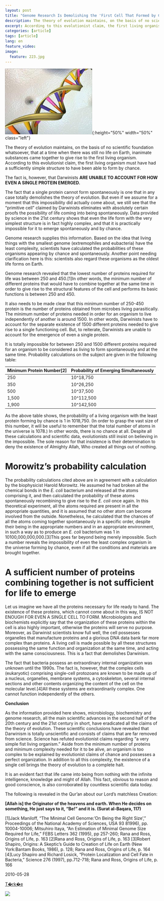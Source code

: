 ```yaml
---
layout: post
title: "Genome Research Is Demolishing the 'First Cell That Formed by Chance' Deception"
description: The theory of evolution maintains, on the basis of no scientific foundation whatsoever, that at a time when there was still no life on Earth, inanimate substances came together to give rise to the first living organism.
excerpt: According to this evolutionist claim, the first living organism must have had a sufficiently simple structure to have been able to form by chance.
categories: [article]
tags: [article]
lang: en
feature_video: 
image:
  feature: 223.jpg
---
```




![Genome Research Is Demolishing](/images/504/13.JPG){:height="50%" width="50%" class="left"}

The theory of evolution maintains, on the basis of no scientific foundation whatsoever, that at a time when there was still no life on Earth, inanimate substances came together to give rise to the first living organism. According to this evolutionist claim, the first living organism must have had a sufficiently simple structure to have been able to form by chance.

The fact is, however, that Darwinists **ARE UNABLE TO ACCOUNT FOR HOW EVEN A SINGLE PROTEIN EMERGED.**

The fact that a single protein cannot form spontaneously is one that in any case totally demolishes the theory of evolution. But even if we assume for a moment that this impossibility did actually come about, we still see that the “primitive cell” claimed by Darwinists eliminates with absolutely certain proofs the possibility of life coming into being spontaneously. Data provided by science in the 21st century shows that even the life form with the very simplest structure is in fact highly complex, and that it is practically impossible for it to emerge spontaneously and by chance.

Genome research supplies this information. Based on the idea that living things with the smallest genome (extremophiles and eubacteria) have the least complexity, scientists have calculated the probabilities of these organisms appearing by chance and spontaneously. Another point needing clarification here is this: scientists also regard these organisms as the oldest life forms on Earth.

Genome research revealed that the lowest number of proteins required for life was between 250 and 450.\[1\]In other words, the minimum number of different proteins that would have to combine together at the same time in order to give rise to the structural features of the cell and performs its basic functions is between 250 and 450.

It also needs to be made clear that this minimum number of 250-450 protein is the number of proteins obtained from microbes living parasitically. The minimum number of proteins needed in order for an organism to live independently of another is around 1500. In other words, Darwinists have to account for the separate existence of 1500 different proteins needed to give rise to a single functioning cell. But, to reiterate, Darwinists are unable to account for the emergence of even a single protein.

It is totally impossible for between 250 and 1500 different proteins required for an organism to be considered as living to form spontaneously and at the same time. Probability calculations on the subject are given in the following table:  

| Minimum Protein Number[2] | Probability of Emerging Simultaneously |
|---------------------------|----------------------------------------|
| 250                       | 10^18,750                              |
| 350                       | 10^26,250                              |
| 500                       | 10^37,500                              |
| 1,500                     | 10^112,500                             |
| 1,900                     | 10^142,500                             |
  
As the above table shows, the probability of a living organism with the least protein forming by chance is 1 in 1018,750. (In order to grasp the vast size of this number, it will be useful to remember that the total number of atoms in the universe is 1078.) In other words, there is no chance at all. Despite all these calculations and scientific data, evolutionists still insist on believing in the impossible. The sole reason for that insistence is their determination to deny the existence of Almighty Allah, Who created all things out of nothing. 

Morowitz’s probability calculation
==================================

The probability calculations cited above are in agreement with a calculation by the biophysicist Harold Morowitz. He assumed he had broken all the chemical bonds in the _E. coli_ bacterium and released all the atoms comprising it, and then calculated the probability of these atoms spontaneously recombining to give rise to the _E. coli_ once again. In this theoretical experiment, all the atoms required are present in all the appropriate quantities, and it is assumed that no other atom can become involved from the outside. Nonetheless, he calculated that the chances of all the atoms coming together spontaneously in a specific order, despite their being in the appropriate numbers and in an appropriate environment, in such a way as to produce an _E. coli_ bacterium was 1 in 10100,000,000,000.\[3\]This goes far beyond being merely impossible. Such a number reveals the impossibility of even the least complex organism in the universe forming by chance, even if all the conditions and materials are brought together.

A sufficient number of proteins combining together is not sufficient for life to emerge
=======================================================================================

Let us imagine we have all the proteins necessary for life ready to hand. The existence of these proteins, which cannot come about in this way, IS NOT ENOUGH FOR EVEN A SINGLE CELL TO FORM. Microbiologists and biochemists explicitly say that the organization of these proteins within the cell is also highly important, otherwise the proteins will serve no purpose. Moreover, as Darwinist scientists know full well, the cell possesses organelles that manufacture proteins and a glorious DNA data bank far more complex than proteins. A living cell is made possible by all these structures possessing the same function and organization at the same time, and acting with the same consciousness. This is a fact that demolishes Darwinism.

The fact that bacteria possess an extraordinary internal organization was unknown until the 1990s. The fact is, however, that the complex cells (eukaryotic) comprising single-cell protozoans are known to be made up of a nucleus, organelles, membrane systems, a cytoskeleton, several internal sections and other contents organizing the content of the cell on the molecular level.\[4\]All these systems are extraordinarily complex. One cannot function independently of the others.

**Conclusion**

As the information provided here shows, microbiology, biochemistry and genome research, all the main scientific advances in the second half of the 20th century and the 21st century in short, have eradicated all the claims of the theory of evolution. These scientific conclusions have revealed that Darwinism is totally unscientific and consists of claims that are far removed from science. Science has refuted evolutionist claims regarding “a very simple fist living organism.” Aside from the minimum number of proteins and minimum complexity needed for it to be alive, an organism is too complex to be explained by evolutionist claims of chance and possesses a perfect organization. In addition to all this complexity, the existence of a single cell brings the theory of evolution to a complete halt.

It is an evident fact that life came into being from nothing with the infinite intelligence, knowledge and might of Allah. This fact, obvious to reason and good conscience, is also corroborated by countless scientific data today.

The following is revealed in the Qur’an about our Lord’s matchless Creation:

**\[Allah is\] the Originator of the heavens and earth. When He decides on something, He just says to it, “Be!” and it is. (Surat al-Baqara, 117)**

  
 

\[1\]Jack Maniloff, “The Minimal Cell Genome:’On Being the Right Size’,” Proceedings of the National Academy of Sciences, USA 93 81996), pp. 10004-10006; Mitsuhiro Itaya, “An Estimation of Minimal Genome Size Required for Life,” FEBS Letters 362 (1995), pp 257-260; Rana and Ross, Origins of Life, p. 163
\[2\]Rana and Ross, Origins of Life, p. 163
\[3\]Robert  Shapiro, Origins: A Skeptic’s Guide to Creation of Life on Earth (New York:Bantam Books, 1986), p. 128; Rana and Ross, Origins of Life, p. 164
\[4\]Lucy Shapiro and Richard Losick, “Protein Localization and Cell Fate in Bacteria,” Science 276 (1997), pp.712-718; Rana and Ross, Origins of Life, p. 166



2010-05-28

[T�rk�e](https://web.archive.org/web/20150905091542/http://www.netcevap.org/index.php?git=makale&makale_id=148505)

![](/web/20150905091542im_/http://www.darwinism-watch.com/image/13.JPG)
